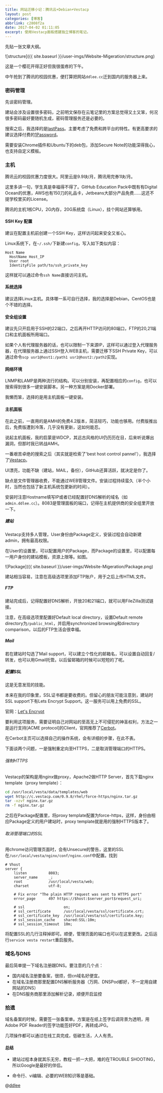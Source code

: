 ```yaml
---
title: 网站迁移小记：腾讯云+Debian+Vestacp
layout: post
categories: [博客]
abbrlink: c2808f2a
date: 2017-04-02 01:11:05
excerpt: 使用Vestacp面板搭建独立博客的笔记。
---
```


先贴一张文章大纲。

![structure]({{ site.baseurl }}/user-imgs/Website-Migeration/structure.png)

这是一个樱花开得正好但我很蛋疼的下午。

中午抢到了腾讯的校园优惠，便打算把网站`ddlee.cc`迁到国内的服务器上来。

### 密码管理
先谈密码管理。

建站会涉及设置很多密码，之前明文保存在云笔记里的方案总觉得又土又笨，何况很多密码最好要随机生成，密码管理服务还是必要的。

搜索之后，我选择的是[lastPass](https://www.lastpass.com/2)。主要考虑了免费和跨平台的特性。有更高要求的建议选择付费的[1Password](https://1password.com/)。

需要安装Chrome插件和Ubuntu下的deb包，添加Secure Note的功能深得我心，也支持自定义模板。

### 主机
腾讯云的校园优惠力度很大。阿里云是9.9块/月，腾讯用完券1块/月。

这里多讲一句，学生真是幸福得不得了。GitHub Education Pack中既有有Digital Ocean的优惠，AWS也有150刀的礼品卡，Jetbeans大部分产品免费……这还不提学校里买的License。

腾讯的主机1核CPU，2G内存，20G系统盘（Linux），挂个网站还算够用。

#### SSH Key 配置
建议在配置主机前创建一个SSH Key，这样访问起来安全又省心。

Linux系统下，在`~/.ssh/`下新建`config`，写入如下类似内容：

```
Host Name
  HostName Host_IP
  User root
  IdentityFile path/to/ssh_private_key
```

这样就可以通过命令`ssh Name`直接访问主机。

#### 系统选择
建议选择Linux主机。具体哪一系可自行选择，我的选择是Debian，CentOS也是个不错的选择。

#### 安全组设置
建议先只开启用于SSH的22端口，之后再开HTTP访问的80端口，FTP的20,21端口和主机面板所用端口。

如果个人有代理服务器的话，也可以限制一下来源IP，这样可以通过登入代理服务器，在代理服务器上通过SSH登入WEB主机，需要迁移下SSH Private Key，可以通过命令`scp usr1@host1:/path1 usr2@host2:/path2`实现。

#### 网络环境
LNMP和LAMP是两种流行的结构。可以分别安装，再配置相应的`config`，也可以搜索得到很多一键安装脚本。另一种方案是用Docker部署。

我懒而笨，选择的是用主机面板一键安装。

#### 主机面板
在此之前，一直用的是AMH的免费4.2版本，简洁轻巧，功能也够用。付费版推出后，免费版遭到冷落，几乎没有更新，这如何能忍。

说起主机面板，我的启蒙是WDCP，其远古风格的UI仍历历在目，后来听说爆出漏洞，但那时我已转战AMH。

一番艰苦卓绝的搜索之后（其实就是检索了'best host control pannel'），我选择了[Vestacp](https://vestacp.com/)。

UI漂亮，功能不缺（建站，MAIL，备份），GitHub还算活跃，就决定是你了。

缺点是文件管理器收费，不能通过WEB管理文件。安装过程持续蛮久（半个小时，当然也包括了新主机系统包更新的时间）。

安装时注意Hostname填写IP或者已经配置好DNS解析的域名（如`admin.ddlee.cc`）。8083是管理面板的端口，记得在主机提供商的安全组里开放一下。

##### 建站
Vestacp支持多人管理，User身份由Package定义，安装过程会自动新建admin，拥有最高权限。

在User的设置里，可以配置用户的Package，而Package的设置里，可以配置每一用户身份的建站模板，资源上限等。如图。

![Package]({{ site.baseurl }}/user-imgs/Website-Migeration/Package.png)

建站相当容易，注意在高级选项里添加FTP账户，用于之后上传HTML文件。

##### FTP
建站完成后，记得配置好DNS解析，开放20和21端口，就可以用FileZilla测试链接。

注意，在高级选项里配置好Default local directory，设置Default remote directory为`/public_html`，并启用synchronized browsing和directory comparison，以后的FTP生活会很幸福。

##### Mail
若在建站时勾选了Mail support，可以建立个性化的邮箱名，可以设置自动回复/转发，也可以用Gmail托管。以后留邮箱的时候可以短短的了呢。

##### 配置SSL
这是无意发现的技能。

本来在我的印象里，SSL证书都是要收费的。但留心的朋友可能注意到，建站时SSL support下有Lets Encrypt Support。这一服务可以用上免费的SSL。

官网：[Let's Encrypt](https://letsencrypt.org/)

要利用这项服务，需要证明自己对网站的至高无上不可侵犯的神圣权利，方法之一是运行支持[ACME protocol]的Client，官网推荐了[Cerbot](https://certbot.eff.org/)。

在Cerbot主页可以选择自己的操作系统，会有详细的步骤，在此不表。

下面谈两个问题，一是强制重定向至HTTPS，二是取消管理端口的HTTPS。

###### 强制HTTPS
Vestacp的架构是用nginx做proxy，Apache2做HTTP Server，首先下载nginx template（proxy template）：

```bash
cd /usr/local/vesta/data/templates/web
wget http://c.vestacp.com/0.9.8/rhel/force-https/nginx.tar.gz
tar -xzvf nginx.tar.gz
rm -f nginx.tar.gz
```
之后在Package配置里，将proxy template配置为force-https，这样，身份由相应Package定义的用户建站时，proxy template就是用的强制HTTPS版本了。

###### 取消管理端口的SSL
用chrome访问管理页面时，会有Unsecure的警告，这里的SSL在`/usr/local/vesta/nginx/conf/nginx.conf`中配置。找到
```
# Vhost
server {
    listen          8083;
    server_name     _;
    root            /usr/local/vesta/web;
    charset         utf-8;

    # Fix error "The plain HTTP request was sent to HTTPS port"
    error_page      497 https://$host:$server_port$request_uri;

    # ssl                  on;
    # ssl_certificate      /usr/local/vesta/ssl/certificate.crt;
    # ssl_certificate_key  /usr/local/vesta/ssl/certificate.key;
    # ssl_session_cache    shared:SSL:10m;
    # ssl_session_timeout  10m;
```

将配置SSL的几行注释掉即可。顺便，管理页面的端口也可以在这里更改。之后运行`service vesta restart`重启服务。

### 域名与DNS
最后简单提一下域名注册跟DNS。要注意的几个点：
- 国内域名注册要备案，很烦，但cn域名好便宜。
- 在域名注册商那里配置DNS解析服务器（万网、DNSPod都好，不一定用自建网站的DNS）
- 在DNS服务商那里添加解析记录，顺便开启监控

### 拾遗
域名备案的时候，需要签一张备案单。方案是在纸上签字后调背景为透明，用Adobe PDF Reader的签字功能签好PDF，再转成JPG。

几项操作都可以通过在线工具完成，低碳生活，人人有责。


#### 总结
- 建站过程本身就其乐无穷，教程一抓一大把，难的在TROUBLE SHOOTING，所以Google是最好的伴侣。

- 命令行、vi编辑、必要的WEB知识等是基础。


@[ddlee](https://ddlee.cc)
